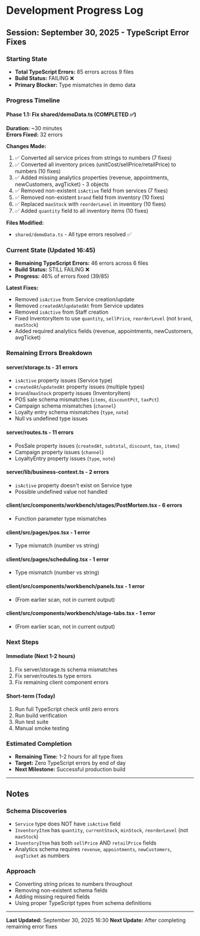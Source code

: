# Development Progress Log

## Session: September 30, 2025 - TypeScript Error Fixes

### Starting State

- **Total TypeScript Errors:** 85 errors across 9 files
- **Build Status:** FAILING ❌
- **Primary Blocker:** Type mismatches in demo data

### Progress Timeline

#### Phase 1.1: Fix shared/demoData.ts (COMPLETED ✅)

**Duration:** ~30 minutes  
**Errors Fixed:** 32 errors

**Changes Made:**

1. ✅ Converted all service prices from strings to numbers (7 fixes)
2. ✅ Converted all inventory prices (unitCost/sellPrice/retailPrice) to numbers (10 fixes)
3. ✅ Added missing analytics properties (revenue, appointments, newCustomers, avgTicket) - 3 objects
4. ✅ Removed non-existent `isActive` field from services (7 fixes)
5. ✅ Removed non-existent `brand` field from inventory (10 fixes)
6. ✅ Replaced `maxStock` with `reorderLevel` in inventory (10 fixes)
7. ✅ Added `quantity` field to all inventory items (10 fixes)

**Files Modified:**

- `shared/demoData.ts` - All type errors resolved ✅

### Current State (Updated 16:45)

- **Remaining TypeScript Errors:** 46 errors across 6 files
- **Build Status:** STILL FAILING ❌
- **Progress:** 46% of errors fixed (39/85)

**Latest Fixes:**

- Removed `isActive` from Service creation/update
- Removed `createdAt`/`updatedAt` from Service updates
- Removed `isActive` from Staff creation
- Fixed InventoryItem to use `quantity`, `sellPrice`, `reorderLevel` (not `brand`, `maxStock`)
- Added required analytics fields (revenue, appointments, newCustomers, avgTicket)

### Remaining Errors Breakdown

#### server/storage.ts - 31 errors

- `isActive` property issues (Service type)
- `createdAt`/`updatedAt` property issues (multiple types)
- `brand`/`maxStock` property issues (InventoryItem)
- POS sale schema mismatches (`items`, `discountPct`, `taxPct`)
- Campaign schema mismatches (`channel`)
- Loyalty entry schema mismatches (`type`, `note`)
- Null vs undefined type issues

#### server/routes.ts - 11 errors

- PosSale property issues (`createdAt`, `subtotal`, `discount`, `tax`, `items`)
- Campaign property issues (`channel`)
- LoyaltyEntry property issues (`type`, `note`)

#### server/lib/business-context.ts - 2 errors

- `isActive` property doesn't exist on Service type
- Possible undefined value not handled

#### client/src/components/workbench/stages/PostMortem.tsx - 6 errors

- Function parameter type mismatches

#### client/src/pages/pos.tsx - 1 error

- Type mismatch (number vs string)

#### client/src/pages/scheduling.tsx - 1 error

- Type mismatch (number vs string)

#### client/src/components/workbench/panels.tsx - 1 error

- (From earlier scan, not in current output)

#### client/src/components/workbench/stage-tabs.tsx - 1 error

- (From earlier scan, not in current output)

### Next Steps

#### Immediate (Next 1-2 hours)

1. Fix server/storage.ts schema mismatches
2. Fix server/routes.ts type errors
3. Fix remaining client component errors

#### Short-term (Today)

1. Run full TypeScript check until zero errors
2. Run build verification
3. Run test suite
4. Manual smoke testing

### Estimated Completion

- **Remaining Time:** 1-2 hours for all type fixes
- **Target:** Zero TypeScript errors by end of day
- **Next Milestone:** Successful production build

---

## Notes

### Schema Discoveries

- `Service` type does NOT have `isActive` field
- `InventoryItem` has `quantity`, `currentStock`, `minStock`, `reorderLevel` (not `maxStock`)
- `InventoryItem` has both `sellPrice` AND `retailPrice` fields
- Analytics schema requires `revenue`, `appointments`, `newCustomers`, `avgTicket` as numbers

### Approach

- Converting string prices to numbers throughout
- Removing non-existent schema fields
- Adding missing required fields
- Using proper TypeScript types from schema definitions

---

**Last Updated:** September 30, 2025 16:30
**Next Update:** After completing remaining error fixes
